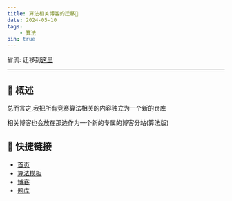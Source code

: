 ```yaml
---
title: 算法相关博客的迁移📑
date: 2024-05-10
tags:
    - 算法
pin: true
---
```


省流: 迁移到<a class="text-[--vp-c-brand-2] inline underline hover:cursor-pointer" href="https://alg.open17.vip/" target="_blank">这里</a>

---

## 🍍 概述

总而言之,我把所有竞赛算法相关的内容独立为一个新的仓库  

相关博客也会放在那边作为一个新的专属的博客分站(算法版)


## 🩵 快捷链接

- [首页](https://alg.open17.vip/)
- [算法模板](https://alg.open17.vip/template/0-Intro/IO.html)
- [博客](https://alg.open17.vip/page/blog.html)
- [题库](https://alg.open17.vip/page/problems.html)